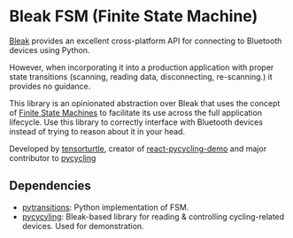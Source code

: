 # Bleak FSM (Finite State Machine)

[Bleak](https://github.com/hbldh/bleak) provides an excellent cross-platform API for connecting to Bluetooth devices using Python. 

However, when incorporating it into a production application with proper state transitions (scanning, reading data, disconnecting, re-scanning.) it provides no guidance.

This library is an opinionated abstraction over Bleak that uses the concept of [Finite State Machines](https://en.wikipedia.org/wiki/Finite-state_machine) to facilitate its use across the full application lifecycle. Use this library to correctly interface with Bluetooth devices instead of trying to reason about it in your head.

Developed by [tensorturtle](https://github.com/tensorturtle), creator of [react-pycycling-demo](https://github.com/tensorturtle/react-pycycling-demo) and major contributor to [pycycling](https://github.com/zacharyedwardbull/pycycling)

## Dependencies
+ [pytransitions](https://github.com/pytransitions/transitions/tree/master): Python implementation of FSM.
+ [pycycyling](https://github.com/zacharyedwardbull/pycycling): Bleak-based library for reading & controlling cycling-related devices. Used for demonstration.
